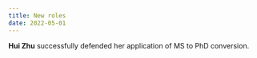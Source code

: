 ```yaml
---
title: New roles
date: 2022-05-01
---
```


**Hui Zhu** successfully defended her application of MS to PhD conversion. 
